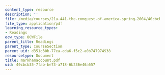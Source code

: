 ```yaml
---
content_type: resource
description: ''
file: /media/courses/21a-441-the-conquest-of-america-spring-2004/40cbcb357fabbe73a7186b236e46a657_markhamaccount.pdf
file_type: application/pdf
learning_resource_types:
- Readings
ocw_type: OCWFile
parent_title: Readings
parent_type: CourseSection
parent_uid: d351c30b-77ea-cda6-f5c2-a0b747974938
resourcetype: Document
title: markhamaccount.pdf
uid: 40cbcb35-7fab-be73-a718-6b236e46a657
---
```

